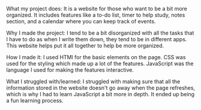 What my project does:
It is a website for those who want to be a bit more organized. It includes features like a to-do list, timer to help study, notes section, and a calendar where you can keep track of events.

Why I made the project:
I tend to be a bit disorganized with all the tasks that I have to do as when I write them down, they tend to be in different apps. This website helps put it all together to help be more organized.

How I made it:
I used HTMl for the basic elements on the page. CSS was used for the styling which made up a lot of the features. JavaScript was the language I used for making the features interactive.

What I struggled with/learned:
I struggled with making sure that all the information stored in the website doesn't go away when the page refreshes, which is why I had to learn JavaScript a bit more in depth. It ended up being a fun learning process.

